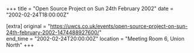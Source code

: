 +++
title = "Open Source Project on Sun 24th February 2002"
date = "2002-02-24T18:00:00Z"

[extra]
original = "https://uwcs.co.uk/events/open-source-project-on-sun-24th-february-2002-1474488927600/"    
end_time = "2002-02-24T20:00:00Z"
location = "Meeting Room 6, Union North"
+++



